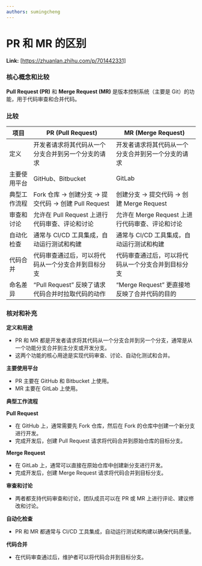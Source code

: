 ```yaml
---
authors: sumingcheng
---
```

# PR 和 MR 的区别



 **Link:** [https://zhuanlan.zhihu.com/p/701442331]

### 核心概念和比较  

**Pull Request (PR)** 和 **Merge Request (MR)** 是版本控制系统（主要是 Git）的功能，用于代码审查和合并代码。

### 比较  

| 项目 | PR (Pull Request) | MR (Merge Request) |
| --- | --- | --- |
| 定义 | 开发者请求将其代码从一个分支合并到另一个分支的请求 | 开发者请求将其代码从一个分支合并到另一个分支的请求 |
| 主要使用平台 | GitHub、Bitbucket | GitLab |
| 典型工作流程 | Fork 仓库 -> 创建分支 -> 提交代码 -> 创建 Pull Request | 创建分支 -> 提交代码 -> 创建 Merge Request |
| 审查和讨论 | 允许在 Pull Request 上进行代码审查、评论和讨论 | 允许在 Merge Request 上进行代码审查、评论和讨论 |
| 自动化检查 | 通常与 CI/CD 工具集成，自动运行测试和构建 | 通常与 CI/CD 工具集成，自动运行测试和构建 |
| 代码合并 | 代码审查通过后，可以将代码从一个分支合并到目标分支 | 代码审查通过后，可以将代码从一个分支合并到目标分支 |
| 命名差异 | “Pull Request” 反映了请求代码合并时拉取代码的动作 | “Merge Request” 更直接地反映了合并代码的目的 |

### 核对和补充  

**定义和用途**

* PR 和 MR 都是开发者请求将其代码从一个分支合并到另一个分支，通常是从一个功能分支合并到主分支或开发分支。
* 这两个功能的核心用途是实现代码审查、讨论、自动化测试和合并。

**主要使用平台**

* PR 主要在 GitHub 和 Bitbucket 上使用。
* MR 主要在 GitLab 上使用。

**典型工作流程**

**Pull Request**

* 在 GitHub 上，通常需要先 Fork 仓库，然后在 Fork 的仓库中创建一个新分支进行开发。
* 完成开发后，创建 Pull Request 请求将代码合并到原始仓库的目标分支。

**Merge Request**

* 在 GitLab 上，通常可以直接在原始仓库中创建新分支进行开发。
* 完成开发后，创建 Merge Request 请求将代码合并到目标分支。

**审查和讨论**

* 两者都支持代码审查和讨论，团队成员可以在 PR 或 MR 上进行评论、建议修改和讨论。

**自动化检查**

* PR 和 MR 都通常与 CI/CD 工具集成，自动运行测试和构建以确保代码质量。

**代码合并**

* 在代码审查通过后，维护者可以将代码合并到目标分支。

